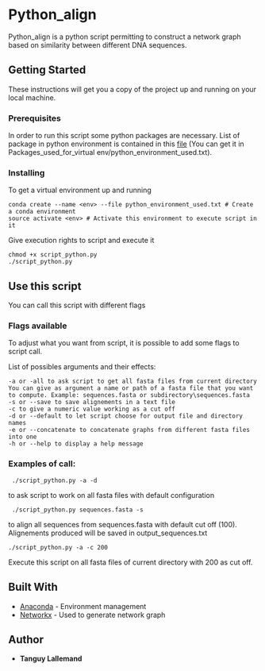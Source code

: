 # Python_align

Python_align is a python script permitting to construct a network graph based on similarity between different DNA sequences.

## Getting Started

These instructions will get you a copy of the project up and running on your local machine.

### Prerequisites

In order to run this script some python packages are necessary. List of package in python environment is contained in this [file](<Packages_used_for_virtual env/python_environment_used.txt>) (You can get it in Packages_used_for_virtual env/python_environment_used.txt).

### Installing

To get a virtual environment up and running

    conda create --name <env> --file python_environment_used.txt # Create a conda environment
    source activate <env> # Activate this environment to execute script in it

Give execution rights to script and execute it

    chmod +x script_python.py
    ./script_python.py

## Use this script

You can call this script with different flags

### Flags available

To adjust what you want from script, it is possible to add some flags to script call.

List of possibles arguments and their effects:

    -a or -all to ask script to get all fasta files from current directory
    You can give as argument a name or path of a fasta file that you want to compute. Example: sequences.fasta or subdirectory\sequences.fasta
    -s or --save to save alignements in a text file
    -c to give a numeric value working as a cut off
    -d or --default to let script choose for output file and directory names
    -e or --concatenate to concatenate graphs from different fasta files into one
    -h or --help to display a help message

### Examples of call:

     ./script_python.py -a -d

to ask script to work on all fasta files with default configuration

     ./script_python.py sequences.fasta -s

 to align all sequences from sequences.fasta with default cut off (100). Alignements produced will be saved in output_sequences.txt

    ./script_python.py -a -c 200

 Execute this script on all fasta files of current directory with 200 as cut off.


## Built With

-   [Anaconda](https://www.anaconda.com/) - Environment management
-   [Networkx](https://networkx.github.io/) - Used to generate network graph

## Author

-   **Tanguy Lallemand**
